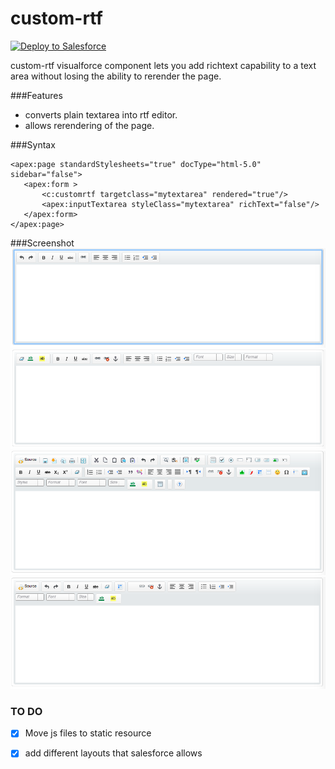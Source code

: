 # custom-rtf
<a href="https://githubsfdeploy.herokuapp.com?owner=avinava&repo=custom-rtf">
  <img alt="Deploy to Salesforce"
       src="https://raw.githubusercontent.com/afawcett/githubsfdeploy/master/src/main/webapp/resources/img/deploy.png">
</a>

custom-rtf visualforce component lets you add richtext capability to a text area without losing the ability to rerender the page.

###Features
- converts plain textarea into rtf editor.
- allows rerendering of the page.

###Syntax
 ```
 <apex:page standardStylesheets="true" docType="html-5.0" sidebar="false">
    <apex:form >
        <c:customrtf targetclass="mytextarea" rendered="true"/>
        <apex:inputTextarea styleClass="mytextarea" richText="false"/>
    </apex:form>
</apex:page>
```
###Screenshot
![Basic View ](screenshots/Basicview.png)
![Email View ](screenshots/Email.png)
![Full View ](screenshots/Full.png)
![Knowledge View ](screenshots/Knowledge.png)


### TO DO
- [X] Move js files to static resource
- [X] add different layouts that salesforce allows

